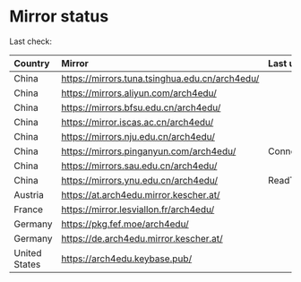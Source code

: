 <script src="./time.js"></script>
# Mirror status
Last check: <script type="text/javascript">localize(1671135579.3140736);</script>

|Country|Mirror|Last update|
|:------|:-----|:----------|
|China|https://mirrors.tuna.tsinghua.edu.cn/arch4edu/|<script type="text/javascript">localize(1671129108);</script>|
|China|https://mirrors.aliyun.com/arch4edu/|<script type="text/javascript">localize(1670999960);</script>|
|China|https://mirrors.bfsu.edu.cn/arch4edu/|<script type="text/javascript">localize(1671086274);</script>|
|China|https://mirror.iscas.ac.cn/arch4edu/|<script type="text/javascript">localize(1671086274);</script>|
|China|https://mirrors.nju.edu.cn/arch4edu/|<script type="text/javascript">localize(1671086274);</script>|
|China|https://mirrors.pinganyun.com/arch4edu/|ConnectTimeout|
|China|https://mirrors.sau.edu.cn/arch4edu/|<script type="text/javascript">localize(1671086274);</script>|
|China|https://mirrors.ynu.edu.cn/arch4edu/|ReadTimeout|
|Austria|https://at.arch4edu.mirror.kescher.at/|<script type="text/javascript">localize(1671086274);</script>|
|France|https://mirror.lesviallon.fr/arch4edu/|<script type="text/javascript">localize(1671086274);</script>|
|Germany|https://pkg.fef.moe/arch4edu/|<script type="text/javascript">localize(1671086274);</script>|
|Germany|https://de.arch4edu.mirror.kescher.at/|<script type="text/javascript">localize(1671086274);</script>|
|United States|https://arch4edu.keybase.pub/|<script type="text/javascript">localize(1671086274);</script>|

<script src="./tablefilter/tablefilter.js"></script>
<script src="./table.js"></script>
